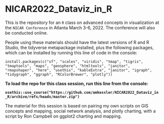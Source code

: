 # NICAR2022_Dataviz_in_R

This is the repository for an <code>R</code> class on advanced concepts in visualization at the <code>NICAR Conference</code> in Atlanta March 3-6, 2022. The conference will also be conducted online.

People using these materials should have the latest versions of R and R Studio, the tidyverse metapackage installed, plus the following packages, which can be installed by running this line of code in the console:

`install.packages(c("sf", "scales", "viridis", "tmap", "tigris", "tmaptools", "maps", "geosphere", "htmltools", "janitor", "rmapshaper", "here", "usethis", "kableExtra", "janitor", "igraph", "tidygraph", "ggraph", "RColorBrewer", "plotly"))`

**To load the repo for this class session, run this line from the console:**

**`usethis::use_course("https://github.com/amkessler/NICAR2022_Dataviz_in_R/archive/refs/heads/master.zip")`**

The material for this session is based on pairing my own scripts on GIS concepts and mapping, social network analysis, and plotly charting, with a script by Ron Campbell on ggplot2 charting and mapping.
